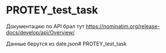# PROTEY_test_task
Документацию по API брал тут https://nominatim.org/release-docs/develop/api/Overview/

Данные берутся из date.json# PROTEY_test_task
